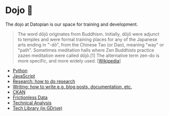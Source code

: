 # Dojo 🥋

The dojo at Datopian is our space for training and development.

> The word dōjō originates from Buddhism. Initially, dōjō were adjunct to temples and were formal training places for any of the Japanese arts ending in "-dō", from the Chinese Tao (or Dao), meaning "way" or "path". Sometimes meditation halls where Zen Buddhists practice zazen meditation were called dōjō.[1] The alternative term zen-do is more specific, and more widely used. [[Wikipedia](https://en.wikipedia.org/wiki/D%C5%8Dj%C5%8D)]

* [Python](/dojo/python/)
* [JavaScript](/dojo/javascript)
* [Research: how to do research](/dojo/research)
* [Writing: how to write e.g. blog posts, documentation, etc.](/dojo/writing)
* [CKAN](https://tech.datopian.com/ckan/)
* [Frictionless Data](https://tech.datopian.com/frictionless/)
* [Technical Analysis](/dojo/analysis/)
* [Tech Library (in GDrive)](https://drive.google.com/drive/u/0/folders/1LY3IItiCh6-0l8Ep8VSYUbShMunzie-h)

